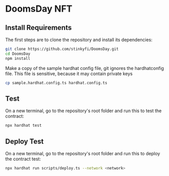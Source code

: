 # DoomsDay NFT

## Install Requirements
The first steps are to clone the repository and install its dependencies:
```sh
git clone https://github.com/stinkyfi/DoomsDay.git
cd DoomsDay
npm install
```

Make a copy of the sample hardhat config file, git ignores the hardhatconfig file.
This file is sensitive, because it may contain private keys
```sh
cp sample.hardhat.config.ts hardhat.config.ts
```

## Test
On a new terminal, go to the repository's root folder and run this to
test the contract:

```sh
npx hardhat test
```

## Deploy Test
On a new terminal, go to the repository's root folder and run this to
deploy the contract test:

```sh
npx hardhat run scripts/deploy.ts --network <network>
```